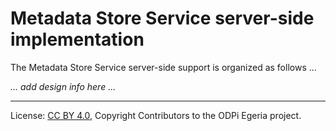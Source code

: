 <!-- SPDX-License-Identifier: CC-BY-4.0 -->
<!-- Copyright Contributors to the ODPi Egeria project. -->

# Metadata Store Service server-side implementation

The Metadata Store Service server-side support is organized as follows ...

_... add design info here ..._

----
License: [CC BY 4.0](https://creativecommons.org/licenses/by/4.0/),
Copyright Contributors to the ODPi Egeria project.
